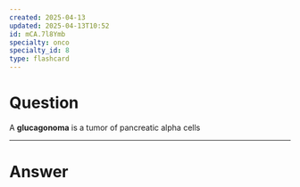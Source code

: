 ```yaml
---
created: 2025-04-13
updated: 2025-04-13T10:52
id: mCA.7l8Ymb
specialty: onco
specialty_id: 8
type: flashcard
---
```


# Question
A **glucagonoma** is a tumor of pancreatic alpha cells

---

# Answer
